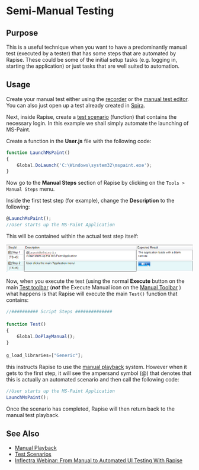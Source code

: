 # Semi-Manual Testing

## Purpose

This is a useful technique when you want to have a predominantly manual test (executed by a tester) that has some steps that are automated by Rapise. These could be some of the initial setup tasks (e.g. logging in, starting the application) or just tasks that are well suited to automation.


## Usage

Create your manual test either using the [recorder](manual_testing_recording.md) or the [manual test editor](manual_test_editor.md). You can also just open up a test already created in [Spira](spiratest_integration.md).

Next, inside Rapise, create a [test scenario](scenarios.md) (function) that contains the necessary login. In this example we shall simply automate the launching of MS-Paint.

Create a function in the **User.js** file with the following
code:

```javascript
function LaunchMsPaint()
{
    Global.DoLaunch('C:\Windows\system32\mspaint.exe');
}
```

Now go to the **Manual Steps** section of Rapise by clicking on the `Tools > Manual Steps` menu.

Inside the first test step (for example), change the **Description** to the following:

```javascript
@LaunchMsPaint();
//User starts up the MS-Paint Application
```

This will be contained within the actual test step itself:

![semi_manual_1](./img/semi_manual_testing1.png)

Now, when you execute the test (using the normal **Execute** button on the main [Test toolbar](menu_and_toolbars.md#main-toolbar) (***not*** the Execute Manual icon on the [Manual Toolbar](menu_and_toolbars.md#manual-toolbar) ) what happens is that Rapise will execute the main `Test()` function that contains:

```javascript
//########## Script Steps ##############

function Test()
{
    Global.DoPlayManual();
}

g_load_libraries=["Generic"];
```

this instructs Rapise to use the [manual
playback](manual_playback.md) system.
However when it gets to the first step, it will see the ampersand symbol
(@) that denotes that this is actually an automated scenario and then
call the following code:

```javascript
//User starts up the MS-Paint Application
LaunchMsPaint();
```

Once the scenario has completed, Rapise will then return back to the
manual test playback.


## See Also

* [Manual Playback](manual_testing_playback.md)
* [Test Scenarios](scenarios.md)
* [Inflectra Webinar: From Manual to Automated UI Testing With Rapise](https://www.youtube.com/watch?v=uT4bGyN9v6A)
